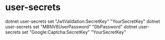# user-secrets
dotnet user-secrets set "JwtValidation:SecretKey" "YourSecretKey"
dotnet user-secrets set "MBNV6UserPassword" "DbPassword"
dotnet user-secrets set "Google:Captcha:SecretKey" "YourSecretKey"

